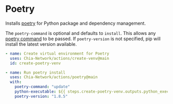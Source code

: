 # Poetry

Installs [poetry](https://python-poetry.org/) for Python package and dependency management.

The `poetry-command` is optional and defaults to `install`. This allows any [poetry command](https://python-poetry.org/docs/cli/) to be passed. If `poetry-version` is not specified, pip will install the latest version available.

```yaml
- name: Create virtual environment for Poetry
  uses: Chia-Network/actions/create-venv@main
  id: create-poetry-venv

- name: Run poetry install
  uses: Chia-Network/actions/poetry@main
  with:
    poetry-command: "update"
    python-executable: ${{ steps.create-poetry-venv.outputs.python_executable }}
    poetry-version: "1.8.5"
```
